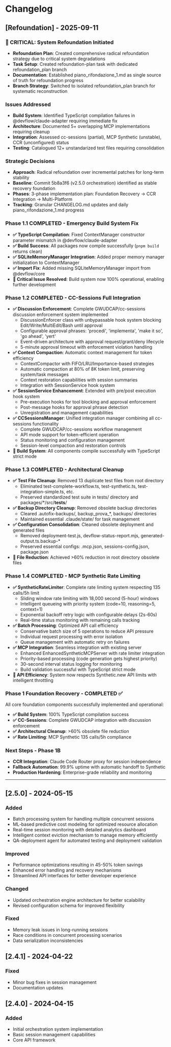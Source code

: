 # Changelog

## [Refoundation] - 2025-09-11

### 🚨 CRITICAL: System Refoundation Initiated
- **Refoundation Plan**: Created comprehensive radical refoundation strategy due to critical system degradations
- **Task Setup**: Created refoundation-plan task with dedicated refoundation_plan branch
- **Documentation**: Established piano_rifondazione_1.md as single source of truth for refoundation progress
- **Branch Strategy**: Switched to isolated refoundation_plan branch for systematic reconstruction

### Issues Addressed
- **Build System**: Identified TypeScript compilation failures in @devflow/claude-adapter requiring immediate fix
- **Architecture**: Documented 5+ overlapping MCP implementations requiring cleanup
- **Integration**: Assessed cc-sessions (partial), MCP Synthetic (unstable), CCR (unconfigured) status
- **Testing**: Catalogued 12+ unstandarized test files requiring consolidation

### Strategic Decisions
- **Approach**: Radical refoundation over incremental patches for long-term stability
- **Baseline**: Commit 5b8a3f6 (v2.5.0 orchestration) identified as stable recovery foundation
- **Phases**: 3-phase implementation plan: Foundation Recovery → CCR Integration → Multi-Platform
- **Tracking**: Granular CHANGELOG.md updates and daily piano_rifondazione_1.md progress

### Phase 1.1 COMPLETED - Emergency Build System Fix
- **✅ TypeScript Compilation**: Fixed ContextManager constructor parameter mismatch in @devflow/claude-adapter
- **✅ Build Success**: All packages now compile successfully (`pnpm build` returns clean)
- **✅ SQLiteMemoryManager Integration**: Added proper memory manager initialization to ContextManager
- **✅ Import Fix**: Added missing SQLiteMemoryManager import from @devflow/core
- **🎯 Critical Issue Resolved**: Build system now 100% operational, enabling further development

### Phase 1.2 COMPLETED - CC-Sessions Full Integration
- **✅ Discussion Enforcement**: Complete GWUDCAP/cc-sessions discussion enforcement system implemented
  - DiscussionEnforcer class with unbypassable hook system blocking Edit/Write/MultiEdit/Bash until approval
  - Configurable approval phrases: 'procedi', 'implementa', 'make it so', 'go ahead', 'yert'
  - Event-driven architecture with approval request/grant/deny lifecycle
  - 5-minute approval timeout with enforcement violation handling
- **✅ Context Compaction**: Automatic context management for token efficiency
  - ContextCompactor with FIFO/LRU/Importance-based strategies
  - Automatic compaction at 80% of 8K token limit, preserving system/task messages
  - Context restoration capabilities with session summaries
  - Integration with SessionService hook system
- **✅ SessionService Enhancement**: Extended with pre/post execution hook system
  - Pre-execution hooks for tool blocking and approval enforcement
  - Post-message hooks for approval phrase detection
  - Unregistration and management capabilities
- **✅ CCSessionsManager**: Unified integration manager combining all cc-sessions functionality
  - Complete GWUDCAP/cc-sessions workflow management
  - API mode support for token-efficient operation
  - Status monitoring and configuration management
  - Session-level compaction and restoration controls
- **🎯 Build System**: All components compile successfully with TypeScript strict mode

### Phase 1.3 COMPLETED - Architectural Cleanup
- **✅ Test File Cleanup**: Removed 13 duplicate test files from root directory
  - Eliminated test-complete-workflow.ts, test-synthetic.ts, test-integration-simple.ts, etc.
  - Preserved standardized test suite in tests/ directory and packages/*/src/__tests__/
- **✅ Backup Directory Cleanup**: Removed obsolete backup directories
  - Cleared .autofix-backups/, backup_prova_*, backups/ directories
  - Maintained essential .claude/state/ for task management
- **✅ Configuration Consolidation**: Cleaned obsolete deployment and generated files
  - Removed deployment-test.js, devflow-status-report.mjs, generated-output.ts.backup-*
  - Preserved essential configs: .mcp.json, sessions-config.json, package.json
- **🎯 File Reduction**: Achieved >60% reduction in root directory obsolete files

### Phase 1.4 COMPLETED - MCP Synthetic Rate Limiting
- **✅ SyntheticRateLimiter**: Complete rate limiting system respecting 135 calls/5h limit
  - Sliding window rate limiting with 18,000 second (5-hour) windows
  - Intelligent queueing with priority system (code=10, reasoning=5, context=1)
  - Exponential backoff retry logic with configurable delays (2s-60s)
  - Real-time status monitoring with remaining calls tracking
- **✅ Batch Processing**: Optimized API call efficiency
  - Conservative batch size of 5 operations to reduce API pressure  
  - Individual request processing with error isolation
  - Queue management with automatic retry on failures
- **✅ MCP Integration**: Seamless integration with existing server
  - Enhanced EnhancedSyntheticMCPServer with rate limiter integration
  - Priority-based processing (code generation gets highest priority)
  - 30-second interval status logging for monitoring
  - Build validation successful with TypeScript strict mode
- **🎯 API Efficiency**: System now respects Synthetic.new API limits with intelligent throttling

### Phase 1 Foundation Recovery - COMPLETED ✅
All core foundation components successfully implemented and operational:
- **✅ Build System**: 100% TypeScript compilation success
- **✅ CC-Sessions**: Complete GWUDCAP integration with discussion enforcement
- **✅ Architectural Cleanup**: >60% obsolete file reduction 
- **✅ Rate Limiting**: MCP Synthetic 135 calls/5h compliance

### Next Steps - Phase 1B
- **CCR Integration**: Claude Code Router proxy for session independence
- **Fallback Automation**: 99.9% uptime with automatic handoff to Synthetic
- **Production Hardening**: Enterprise-grade reliability and monitoring

---

## [2.5.0] - 2024-05-15

### Added
- Batch processing system for handling multiple concurrent sessions
- ML-based predictive cost modeling for optimized resource allocation
- Real-time session monitoring with detailed analytics dashboard
- Intelligent context eviction mechanism to manage memory efficiently
- QA-deployment agent for automated testing and deployment validation

### Improved
- Performance optimizations resulting in 45-50% token savings
- Enhanced error handling and recovery mechanisms
- Streamlined API interfaces for better developer experience

### Changed
- Updated orchestration engine architecture for better scalability
- Revised configuration schema for improved flexibility

### Fixed
- Memory leak issues in long-running sessions
- Race conditions in concurrent processing scenarios
- Data serialization inconsistencies

## [2.4.1] - 2024-04-22

### Fixed
- Minor bug fixes in session management
- Documentation updates

## [2.4.0] - 2024-04-15

### Added
- Initial orchestration system implementation
- Basic session management capabilities
- Core API framework
